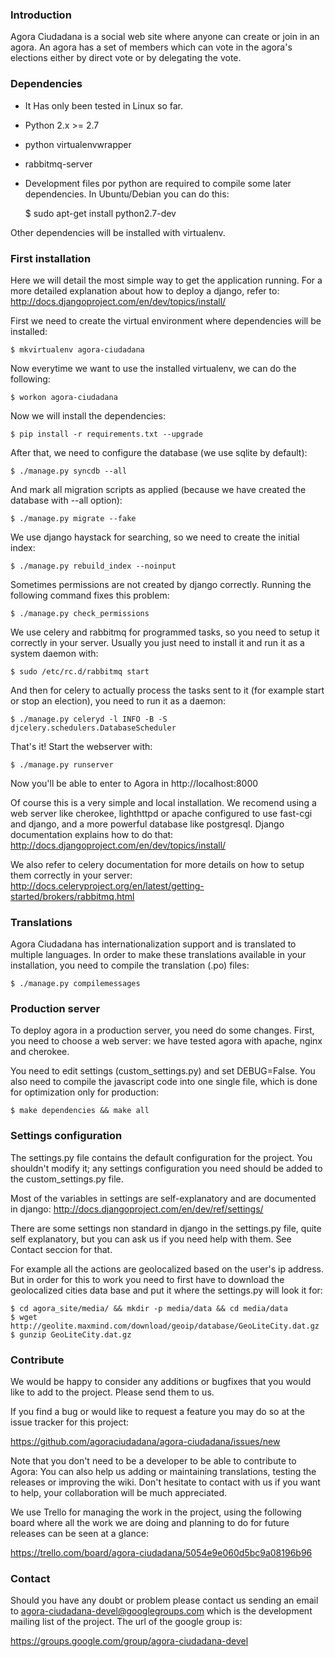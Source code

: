 ### Introduction

Agora Ciudadana is a social web site where anyone can create or join in an agora.
An agora has a set of members which can vote in the agora's elections either by
direct vote or by delegating the vote.

### Dependencies

* It Has only been tested in Linux so far.

* Python 2.x >= 2.7
* python virtualenvwrapper
* rabbitmq-server

* Development files por python are required to compile some later dependencies.
  In Ubuntu/Debian you can do this:

    $ sudo apt-get install python2.7-dev
    
Other dependencies will be installed with virtualenv.


### First installation

Here we will detail the most simple way to get the application running. For a
more detailed explanation about how to deploy a django, refer to:
http://docs.djangoproject.com/en/dev/topics/install/

First we need to create the virtual environment where dependencies will be
installed:

    $ mkvirtualenv agora-ciudadana

Now everytime we want to use the installed virtualenv, we can do the
following:

    $ workon agora-ciudadana

Now we will install the dependencies:

    $ pip install -r requirements.txt --upgrade

After that, we need to configure the database (we use sqlite by default):

    $ ./manage.py syncdb --all
    
And mark all migration scripts as applied (because we have created the database
with --all option):

    $ ./manage.py migrate --fake

We use django haystack for searching, so we need to create the initial index:

    $ ./manage.py rebuild_index --noinput

Sometimes permissions are not created by django correctly. Running the following
command fixes this problem:

    $ ./manage.py check_permissions

We use celery and rabbitmq for programmed tasks, so you need to setup it correctly
in your server. Usually you just need to install it and run it as a system daemon
with:

    $ sudo /etc/rc.d/rabbitmq start

And then for celery to actually process the tasks sent to it (for example start
or stop an election), you need to run it as a daemon:

    $ ./manage.py celeryd -l INFO -B -S djcelery.schedulers.DatabaseScheduler

That's it! Start the webserver with:

    $ ./manage.py runserver

Now you'll be able to enter to Agora in http://localhost:8000

Of course this is a very simple and local installation. We recomend using a
web server like cherokee, lighthttpd or apache configured to use fast-cgi and
django, and a more powerful database like postgresql. Django documentation
explains how to do that:
http://docs.djangoproject.com/en/dev/topics/install/

We also refer to celery documentation for more details on how
to setup them correctly in your server:
http://docs.celeryproject.org/en/latest/getting-started/brokers/rabbitmq.html

### Translations

Agora Ciudadana has internationalization support and is translated to multiple
languages. In order to make these translations available in your installation,
you need to compile the translation (.po) files:

    $ ./manage.py compilemessages

### Production server

To deploy agora in a production server, you need do some changes. First, you
need to choose a web server: we have tested agora with apache, nginx and
cherokee.

You need to edit settings (custom_settings.py) and set DEBUG=False. You also
need to compile the javascript code into one single file, which is done for
optimization only for production:

    $ make dependencies && make all

### Settings configuration

The settings.py file contains the default configuration for the project. You
shouldn't modify it; any settings configuration you need should be added to the
custom_settings.py file.

Most of the variables in settings are self-explanatory and are documented in
django: http://docs.djangoproject.com/en/dev/ref/settings/

There are some settings non standard in django in the settings.py file,
quite self explanatory, but you can ask us if you need help with them. See
Contact seccion for that.

For example all the actions are geolocalized based on the user's ip address. But
in order for this to work you need to first have to download the geolocalized
cities data base and put it where the settings.py will look it for:

    $ cd agora_site/media/ && mkdir -p media/data && cd media/data
    $ wget http://geolite.maxmind.com/download/geoip/database/GeoLiteCity.dat.gz
    $ gunzip GeoLiteCity.dat.gz

### Contribute

We would be happy to consider any additions or bugfixes that you would like to
add to the project. Please send them to us.

If you find a bug or would like to request a feature you may do so at
the issue tracker for this project:

https://github.com/agoraciudadana/agora-ciudadana/issues/new

Note that you don't need to be a developer to be able to contribute to Agora:
You can also help us adding or maintaining translations, testing the releases
or improving the wiki. Don't hesitate to contact with us if you want to help,
your collaboration will be much appreciated.

We use Trello for managing the work in the project, using the following board
where all the work we are doing and planning to do for future releases can be
seen at a glance:

https://trello.com/board/agora-ciudadana/5054e9e060d5bc9a08196b96

### Contact

Should you have any doubt or problem please contact us sending an email to
agora-ciudadana-devel@googlegroups.com which is the development mailing list of
the project. The url of the google group is:

https://groups.google.com/group/agora-ciudadana-devel


